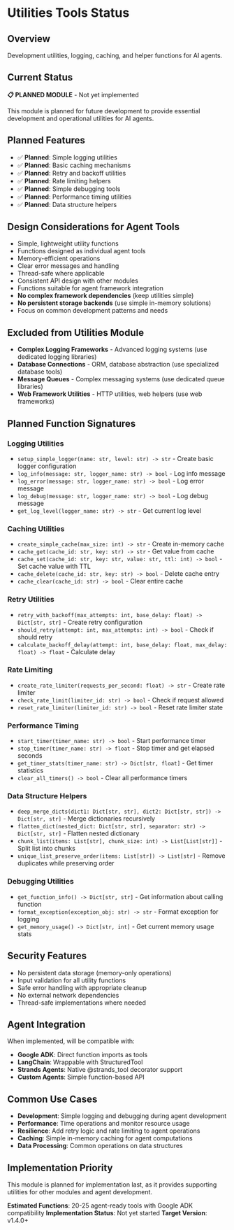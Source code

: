 # Utilities Tools Status

## Overview
Development utilities, logging, caching, and helper functions for AI agents.

## Current Status
**📋 PLANNED MODULE** - Not yet implemented

This module is planned for future development to provide essential development and operational utilities for AI agents.

## Planned Features
- ✅ **Planned**: Simple logging utilities
- ✅ **Planned**: Basic caching mechanisms
- ✅ **Planned**: Retry and backoff utilities
- ✅ **Planned**: Rate limiting helpers
- ✅ **Planned**: Simple debugging tools
- ✅ **Planned**: Performance timing utilities
- ✅ **Planned**: Data structure helpers

## Design Considerations for Agent Tools
- Simple, lightweight utility functions
- Functions designed as individual agent tools
- Memory-efficient operations
- Clear error messages and handling
- Thread-safe where applicable
- Consistent API design with other modules
- Functions suitable for agent framework integration
- **No complex framework dependencies** (keep utilities simple)
- **No persistent storage backends** (use simple in-memory solutions)
- Focus on common development patterns and needs

## Excluded from Utilities Module
- **Complex Logging Frameworks** - Advanced logging systems (use dedicated logging libraries)
- **Database Connections** - ORM, database abstraction (use specialized database tools)
- **Message Queues** - Complex messaging systems (use dedicated queue libraries)
- **Web Framework Utilities** - HTTP utilities, web helpers (use web frameworks)

## Planned Function Signatures

### Logging Utilities
- `setup_simple_logger(name: str, level: str) -> str` - Create basic logger configuration
- `log_info(message: str, logger_name: str) -> bool` - Log info message
- `log_error(message: str, logger_name: str) -> bool` - Log error message
- `log_debug(message: str, logger_name: str) -> bool` - Log debug message
- `get_log_level(logger_name: str) -> str` - Get current log level

### Caching Utilities
- `create_simple_cache(max_size: int) -> str` - Create in-memory cache
- `cache_get(cache_id: str, key: str) -> str` - Get value from cache
- `cache_set(cache_id: str, key: str, value: str, ttl: int) -> bool` - Set cache value with TTL
- `cache_delete(cache_id: str, key: str) -> bool` - Delete cache entry
- `cache_clear(cache_id: str) -> bool` - Clear entire cache

### Retry Utilities
- `retry_with_backoff(max_attempts: int, base_delay: float) -> Dict[str, str]` - Create retry configuration
- `should_retry(attempt: int, max_attempts: int) -> bool` - Check if should retry
- `calculate_backoff_delay(attempt: int, base_delay: float, max_delay: float) -> float` - Calculate delay

### Rate Limiting
- `create_rate_limiter(requests_per_second: float) -> str` - Create rate limiter
- `check_rate_limit(limiter_id: str) -> bool` - Check if request allowed
- `reset_rate_limiter(limiter_id: str) -> bool` - Reset rate limiter state

### Performance Timing
- `start_timer(timer_name: str) -> bool` - Start performance timer
- `stop_timer(timer_name: str) -> float` - Stop timer and get elapsed seconds
- `get_timer_stats(timer_name: str) -> Dict[str, float]` - Get timer statistics
- `clear_all_timers() -> bool` - Clear all performance timers

### Data Structure Helpers
- `deep_merge_dicts(dict1: Dict[str, str], dict2: Dict[str, str]) -> Dict[str, str]` - Merge dictionaries recursively
- `flatten_dict(nested_dict: Dict[str, str], separator: str) -> Dict[str, str]` - Flatten nested dictionary
- `chunk_list(items: List[str], chunk_size: int) -> List[List[str]]` - Split list into chunks
- `unique_list_preserve_order(items: List[str]) -> List[str]` - Remove duplicates while preserving order

### Debugging Utilities
- `get_function_info() -> Dict[str, str]` - Get information about calling function
- `format_exception(exception_obj: str) -> str` - Format exception for logging
- `get_memory_usage() -> Dict[str, int]` - Get current memory usage stats

## Security Features
- No persistent data storage (memory-only operations)
- Input validation for all utility functions
- Safe error handling with appropriate cleanup
- No external network dependencies
- Thread-safe implementations where needed

## Agent Integration
When implemented, will be compatible with:
- **Google ADK**: Direct function imports as tools
- **LangChain**: Wrappable with StructuredTool
- **Strands Agents**: Native @strands_tool decorator support
- **Custom Agents**: Simple function-based API

## Common Use Cases
- **Development**: Simple logging and debugging during agent development
- **Performance**: Time operations and monitor resource usage
- **Resilience**: Add retry logic and rate limiting to agent operations
- **Caching**: Simple in-memory caching for agent computations
- **Data Processing**: Common operations on data structures

## Implementation Priority
This module is planned for implementation last, as it provides supporting utilities for other modules and agent development.

**Estimated Functions**: 20-25 agent-ready tools with Google ADK compatibility
**Implementation Status**: Not yet started
**Target Version**: v1.4.0+